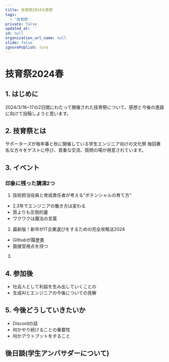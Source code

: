 ```yaml
---
title: 技育祭2024の感想
tags:
  - '技育祭'
private: false
updated_at: ''
id: null
organization_url_name: null
slide: false
ignorePublish: ture
---
```

# 技育祭2024春
## 1. はじめに
2024/3/16~17の2日間にわたって開催された技育祭について、感想と今後の進路に向けて投稿しようと思います。


## 2. 技育祭とは

サポーターズが毎年春と秋に開催している学生エンジニア向けの文化祭
毎回著名な方々をゲストに呼び、貴重な交流、質問の場が用意されています。

## 3. イベント
### 印象に残った講演2つ
1. 技術担当役員と育成責任者が考える”ポテンシャルの育て方”
 - 2,3年でエンジニアの働き方は変わる
 - 質よりも圧倒的量
 - ワクワクは魔法の言葉
 
2. 最新版！新卒がIT企業選びをするための完全攻略法2024
 - Githubが履歴書
 - 面接官視点を持つ

3. 

## 4. 参加後
- 社会人として利益を生み出していくことの
- 生成AIとエンジニアの今後についての見解

## 5. 今後どうしていきたいか
- Discordの話
- 何かやり続けることの重要性
- 何かアウトプットをすること

## 後日談(学生アンバサダーについて)

